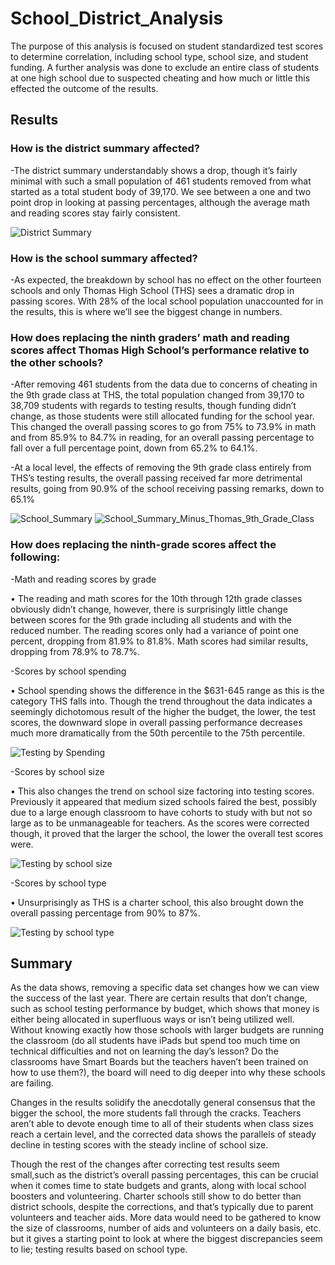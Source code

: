# School_District_Analysis
The purpose of this analysis is focused on student standardized test scores to determine correlation, including school type, school size, and student funding.  A further analysis was done to exclude an entire class of students at one high school due to suspected cheating and how much or little this effected the outcome of the results.
## Results

### How is the district summary affected?

-The district summary understandably shows a drop, though it’s fairly minimal with such a small population of 461 students removed from what started as a total student body of 39,170.   We see between a one and two point drop in looking at passing percentages, although the average math and reading scores stay fairly consistent.

![District Summary](https://user-images.githubusercontent.com/107294123/178667785-8806f9ae-1e3c-4cb6-9af5-c75908ede661.png)

### How is the school summary affected?

-As expected, the breakdown by school has no effect on the other fourteen schools and only Thomas High School (THS) sees a dramatic drop in passing scores. With 28% of the local school population unaccounted for in the results, this is where we’ll see the biggest change in numbers.

### How does replacing the ninth graders’ math and reading scores affect Thomas High School’s performance relative to the other schools?

-After removing 461 students from the data due to concerns of cheating in the 9th grade class at THS, the total population changed from 39,170 to 38,709 students with regards to testing results, though funding didn’t change, as those students were still allocated funding for the school year.  This changed the overall passing scores to go from 75% to 73.9% in math and from 85.9% to 84.7% in reading, for an overall passing percentage to fall over a full percentage point, down from 65.2% to 64.1%.

-At a local level, the effects of removing the 9th grade class entirely from THS’s testing results, the overall passing received far more detrimental results, going from 90.9% of the school receiving passing remarks, down to 65.1%

![School_Summary](https://user-images.githubusercontent.com/107294123/178667968-43f16cf5-d88c-4295-92d3-ce6e7b1c4b5a.png)
![School_Summary_Minus_Thomas_9th_Grade_Class](https://user-images.githubusercontent.com/107294123/178667978-9f730318-cc45-48c6-a845-54f7fe15d0a7.png)

### How does replacing the ninth-grade scores affect the following:

-Math and reading scores by grade

•	The reading and math scores for the 10th through 12th grade classes obviously didn’t change, however, there is surprisingly little change between scores for the 9th grade including all students and with the reduced number.  The reading scores only had a variance of point one percent, dropping from 81.9% to 81.8%.  Math scores had similar results, dropping from 78.9% to 78.7%.

-Scores by school spending

•	School spending shows the difference in the $631-645 range as this is the category THS falls into.  Though the trend throughout the data indicates a seemingly dichotomous result of the higher the budget, the lower, the test scores, the downward slope in overall passing performance decreases much more dramatically from the 50th percentile to the 75th percentile.

![Testing by Spending](https://user-images.githubusercontent.com/107294123/178668297-aad32771-39db-46ed-bdcb-16838e6bb3be.png)

-Scores by school size

•	This also changes the trend on school size factoring into testing scores.  Previously it appeared that medium sized schools faired the best, possibly due to a large enough classroom to have cohorts to study with but not so large as to be unmanageable for teachers.  As the scores were corrected though, it proved that the larger the school, the lower the overall test scores were.

![Testing by school size](https://user-images.githubusercontent.com/107294123/178668353-ea892075-7e25-4c53-b6d5-347157b356a4.png)

-Scores by school type

•	Unsurprisingly as THS is a charter school, this also brought down the overall passing percentage from 90% to 87%.

![Testing by school type](https://user-images.githubusercontent.com/107294123/178668388-c9e51ea5-2f4a-497b-9b13-b14a37f21083.png)

## Summary

As the data shows, removing a specific data set changes how we can view the success of the last year.  There are certain results that don’t change, such as school testing performance by budget, which shows that money is either being allocated in superfluous ways or isn’t being utilized well.  Without knowing exactly how those schools with larger budgets are running the classroom (do all students have iPads but spend too much time on technical difficulties and not on learning the day’s lesson?  Do the classrooms have Smart Boards but the teachers haven’t been trained on how to use them?), the board will need to dig deeper into why these schools are failing.

Changes in the results solidify the anecdotally general consensus that the bigger the school, the more students fall through the cracks.  Teachers aren’t able to devote enough time to all of their students when class sizes reach a certain level, and the corrected data shows the parallels of steady decline in testing scores with the steady incline of school size. 

Though the rest of the changes after correcting test results seem small,such as the district’s overall passing percentages, this can be crucial when it comes time to state budgets and grants, along with local school boosters and volunteering.  Charter schools still show to do better than district schools, despite the corrections, and that’s typically due to parent volunteers and teacher aids.  More data would need to be gathered to know the size of classrooms, number of aids and volunteers on a daily basis, etc. but it gives a starting point to look at where the biggest discrepancies seem to lie; testing results based on school type. 

